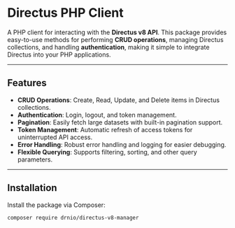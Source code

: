 # Directus PHP Client

A PHP client for interacting with the **Directus v8 API**. This package provides easy-to-use methods for performing **CRUD operations**, managing Directus collections, and handling **authentication**, making it simple to integrate Directus into your PHP applications.

---

## Features

- **CRUD Operations**: Create, Read, Update, and Delete items in Directus collections.
- **Authentication**: Login, logout, and token management.
- **Pagination**: Easily fetch large datasets with built-in pagination support.
- **Token Management**: Automatic refresh of access tokens for uninterrupted API access.
- **Error Handling**: Robust error handling and logging for easier debugging.
- **Flexible Querying**: Supports filtering, sorting, and other query parameters.

---

## Installation

Install the package via Composer:

```bash
composer require drnio/directus-v8-manager
```
